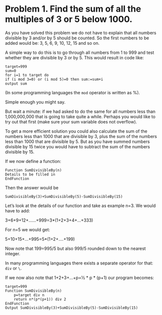 # Problem 1. Find the sum of all the multiples of 3 or 5 below 1000.

As you have solved this problem we do not have to explain that all numbers divisible by 3
and/or by 5 should be counted.
So the first numbers to be added would be:
3, 5, 6, 9, 10, 12, 15 and so on.

A simple way to do this is to go through all numbers from 1 to 999 and test whether they are
divisible by 3 or by 5.
This would result in code like:
```
target=999
sum=0
for i=1 to target do
if (i mod 3=0) or (i mod 5)=0 then sum:=sum+i
output sum
```
(In some programming languages the `mod` operator is written as %).

Simple enough you might say.

But wait a minute: if we had asked to do the same for all numbers less than 1,000,000,000 that
is going to take quite a while. Perhaps you would like to try out that first (make sure your sum
variable does not overflow).

To get a more efficient solution you could also calculate the sum of the numbers less
than 1000 that are divisible by 3, plus the sum of the numbers less than 1000 that are divisible
by 5. But as you have summed numbers divisible by 15 twice you would have to subtract the
sum of the numbers divisible by 15.

If we now define a function:
```
Function SumDivisibleBy(n)
Details to be filled in
EndFunction
```

Then the answer would be
```
SumDivisibleBy(3)+SumDivisibleBy(5)-SumDivisibleBy(15)
```

Let’s look at the details of our function and take as example n=3.
We would have to add:

3+6+9+12+......+999=3*(1+2+3+4+...+333)

For n=5 we would get:

5+10+15+...+995=5*(1+2+....+199)

Now note that 199=995/5 but also 999/5 rounded down to the nearest integer.

In many programming languages there exists a separate operator for that: `div` or `\`.

If we now also note that 1+2+3+...+p=1⁄2 * p * (p+1) our program becomes:
```
target=999
Function SumDivisibleBy(n)
    p=target div n
    return n*(p*(p+1)) div 2
EndFunction
Output SumDivisibleBy(3)+SumDivisibleBy(5)-SumDivisibleBy(15)
```